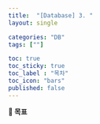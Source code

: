 ```yaml
---
title:  "[Database] 3. "
layout: single

categories: "DB"
tags: [""]

toc: true
toc_sticky: true
toc_label : "목차"
toc_icon: "bars"
published: false
---
```


<div class="notice">
  <strong>🎯 목표</strong>
  <p></p>
</div>

